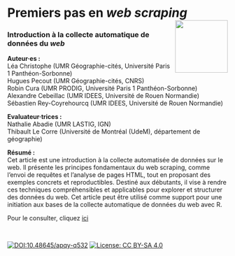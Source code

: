 # Premiers pas en *web scraping* [<img src="https://rzine.fr/assets/img/rzine.png"  align="right" width="120"/>](http://rzine.fr/)
### Introduction à la collecte automatique de données du *web*

**Auteur·es :**     
Léa Christophe (UMR Géographie-cités, Université Paris 1 Panthéon-Sorbonne)    
Hugues Pecout (UMR Géographie-cités, CNRS)    
Robin Cura (UMR PRODIG, Université Paris 1 Panthéon-Sorbonne)   
Alexandre Cebeillac (UMR IDEES, Université de Rouen Normandie)   
Sébastien Rey-Coyrehourcq (UMR IDEES, Université de Rouen Normandie)   

**Evaluateur·trices :**   
Nathalie Abadie (UMR LASTIG, IGN)   
Thibault Le Corre (Université de Montréal (UdeM), département de géographie)   

**Résumé :**  
Cet article est une introduction à la collecte automatisée de données sur le web. Il présente les principes fondamentaux du web scraping, comme l’envoi de requêtes et l’analyse de pages HTML, tout en proposant des exemples concrets et reproductibles. Destiné aux débutants, il vise à rendre ces techniques compréhensibles et applicables pour explorer et structurer des données du web. Cet article peut être utilisé comme support pour une initiation aux bases de la collecte automatique de données du web avec R.

Pour le consulter, cliquez [ici](https://rzine-reviews.github.io/rzine_webscraping/)

<br/>  

[![DOI:10.48645/apqy-q532](https://zenodo.org/badge/DOI/10.48645/apqy-q532.svg)](https://doi.org/10.48645/apqy-q532)
[![License: CC BY-SA 4.0](https://img.shields.io/badge/License-CC%20BY--SA%204.0-lightgrey.svg)](http://creativecommons.org/licenses/by-sa/4.0/)





